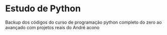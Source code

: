 # Estudo de Python
 Backup dos códigos do curso de programação python completo do zero ao avançado com projetos reais do André  acono
